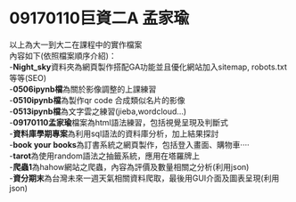 # 09170110巨資二A 孟家瑜
以上為大一到大二在課程中的實作檔案<br/>
內容如下(依照檔案順序介紹)：<br/>
-<strong>Night_sky</strong>資料夾為網頁製作搭配GA功能並且優化網站加入sitemap, robots.txt等等(SEO)<br/>
-<strong>0506ipynb檔</strong>為關於影像調整的上課練習<br/>
-<strong>0510ipynb檔</strong>為製作qr code 合成類似名片的影像<br/>
-<strong>0513ipynb檔</strong>為文字雲之練習(jieba,wordcloud...)<br/>
-<strong>09170110孟家瑜</strong>檔案為html語法練習，包括視覺呈現及判斷式<br/>
-<strong>資料庫學期專案</strong>為利用sql語法的資料庫分析，加上結果探討<br/>
-<strong>book your books</strong>為訂書系統之網頁製作，包括登入畫面、購物車····<br/>
-<strong>tarot</strong>為使用random語法之抽籤系統，應用在塔羅牌上<br/>
-<strong>爬蟲1</strong>為hahow網站之爬蟲，內容為評價及數量相關之分析(利用json)<br/>
-<strong>資分期末</strong>為台灣未來一週天氣相關資料爬取，最後用GUI介面及圖表呈現(利用json)<br/>
